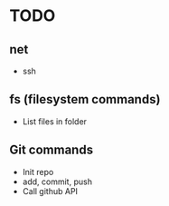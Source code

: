 # TODO

## net

- ssh

## fs (filesystem commands)

- List files in folder

## Git commands

- Init repo
- add, commit, push
- Call github API
